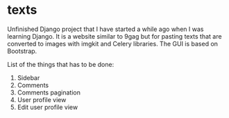 # texts
Unfinished Django project that I have started a while ago when I was learning Django. It is a website similar to 9gag but for pasting texts that are converted to images with imgkit and Celery libraries. The GUI is based on Bootstrap.

List of the things that has to be done:
1. Sidebar
2. Comments
3. Comments pagination
4. User profile view
5. Edit user profile view
